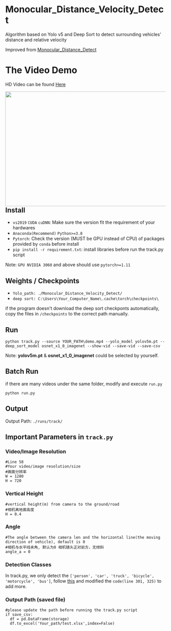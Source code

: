 # Monocular_Distance_Velocity_Detect
Algorithm based on Yolo v5 and Deep Sort to detect surrounding vehicles' distance and relative velocity

Improved from [Monocular_Distance_Detect](https://github.com/404nofound/Monocular_Distance_Detect)

# The Video Demo
HD Video can be found [Here](https://github.com/404nofound/Monocular_Distance_Velocity_Detect/blob/main/test_output.mp4)

<img align="center" src="https://github.com/404nofound/Monocular_Distance_Velocity_Detect/blob/main/test_output.gif" alt="" width="640" height="360" style="display: inline; float: right"/>

## Install

- `vs2019` `CUDA` `cuDNN`: Make sure the version fit the requirement of your hardwares
- `Anaconda(Recommend)` `Python>=3.8`
- `Pytorch`: Check the version (MUST be GPU instead of CPU) of packages provided by `conda` before install
- `pip install -r requirement.txt`: install libraries before run the track.py script

Note: `GPU NVIDIA 3060` and above should use `pytorch>=1.11`

## Weights / Checkpoints
- `Yolo_path: ./Monocular_Distance_Velocity_Detect/` 
- `deep sort: C:\Users\Your_Computer_Name\.cache\torch\checkpoints\`

if the program doesn't download the deep sort checkponts automatically, copy the files in `/checkpoints` to the correct path manually.

## Run

```
python track.py --source YOUR_PATH\demo.mp4 --yolo_model yolov5m.pt --deep_sort_model osnet_x1_0_imagenet --show-vid --save-vid --save-csv
```

Note: **yolov5m.pt** & **osnet_x1_0_imagenet** could be selected by yourself.

## Batch Run

if there are many videos under the same folder, modify and execute `run.py`

```
python run.py
```

## Output

Output Path: `./runs/track/`

## Important Parameters in `track.py`

### Video/Image Resolution
```
#Line 58
#Your video/image resolution/size
#画面分辨率
W = 1280
H = 720
```

### Vertical Height
```
#vertical height(m) from camera to the ground/road
#相机离地面高度
H = 0.4
```

### Angle
```
#The angle between the camera len and the horizontal line(the moving direction of vehicle), default is 0
#相机与水平线夹角, 默认为0 相机镜头正对前方，无倾斜
angle_a = 0
```

### Detection Classes

In track.py, we only detect the `['person', 'car', 'truck', 'bicycle', 'motorcycle', 'bus']`,
follow [this](https://blog.csdn.net/weixin_44026604/article/details/115016636) and modified the `code(line 301, 325)` to add more.

### Output Path (saved file)
```
#please update the path before running the track.py script
if save_csv:
  df = pd.DataFrame(storage)
  df.to_excel('Your_path/test.xlsx',index=False)
```

